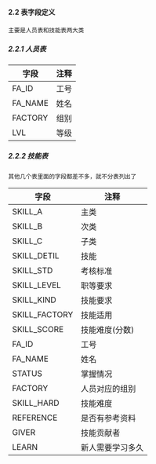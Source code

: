 #### 2.2 表字段定义
    主要是人员表和技能表两大类
##### 2.2.1 人员表
 
字段|注释
--|--
FA_ID|工号
FA_NAME|姓名
FACTORY|组别
LVL|等级
##### 2.2.2 技能表
    其他几个表里面的字段都差不多，就不分表列出了
    
字段|注释
--|--
SKILL_A|主类
SKILL_B|次类
SKILL_C|子类
SKILL_DETIL|技能
SKILL_STD|考核标准
SKILL_LEVEL|职等要求
SKILL_KIND|技能要求
SKILL_FACTORY|技能适用
SKILL_SCORE|技能难度(分数)
FA_ID|工号
FA_NAME|姓名
STATUS|掌握情况
FACTORY|人员对应的组别
SKILL_HARD|技能难度
REFERENCE|是否有参考资料
GIVER|技能贡献者
LEARN|新人需要学习多久